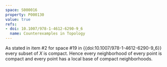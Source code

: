```yaml
---
space: S000016
property: P000130
value: true
refs:
- doi: 10.1007/978-1-4612-6290-9_6
  name: Counterexamples in Topology
---
```


As stated in item #2 for space #19 in {{doi:10.1007/978-1-4612-6290-9_6}} every subset of $X$ is compact.  Hence every neighborhood of every point is compact and every point has a local base of compact neighborhoods.
